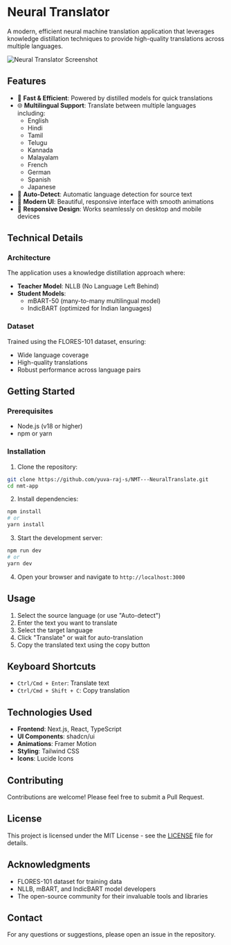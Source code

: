 # Neural Translator

A modern, efficient neural machine translation application that leverages knowledge distillation techniques to provide high-quality translations across multiple languages.

![Neural Translator Screenshot](public/screenshot.png)

## Features

- 🚀 **Fast & Efficient**: Powered by distilled models for quick translations
- 🌐 **Multilingual Support**: Translate between multiple languages including:
  - English
  - Hindi
  - Tamil
  - Telugu
  - Kannada
  - Malayalam
  - French
  - German
  - Spanish
  - Japanese
- 🧠 **Auto-Detect**: Automatic language detection for source text
- 💫 **Modern UI**: Beautiful, responsive interface with smooth animations
- 📱 **Responsive Design**: Works seamlessly on desktop and mobile devices

## Technical Details

### Architecture

The application uses a knowledge distillation approach where:
- **Teacher Model**: NLLB (No Language Left Behind)
- **Student Models**: 
  - mBART-50 (many-to-many multilingual model)
  - IndicBART (optimized for Indian languages)

### Dataset

Trained using the FLORES-101 dataset, ensuring:
- Wide language coverage
- High-quality translations
- Robust performance across language pairs

## Getting Started

### Prerequisites

- Node.js (v18 or higher)
- npm or yarn

### Installation

1. Clone the repository:
```bash
git clone https://github.com/yuva-raj-s/NMT---NeuralTranslate.git
cd nmt-app
```

2. Install dependencies:
```bash
npm install
# or
yarn install
```

3. Start the development server:
```bash
npm run dev
# or
yarn dev
```

4. Open your browser and navigate to `http://localhost:3000`

## Usage

1. Select the source language (or use "Auto-detect")
2. Enter the text you want to translate
3. Select the target language
4. Click "Translate" or wait for auto-translation
5. Copy the translated text using the copy button

## Keyboard Shortcuts

- `Ctrl/Cmd + Enter`: Translate text
- `Ctrl/Cmd + Shift + C`: Copy translation

## Technologies Used

- **Frontend**: Next.js, React, TypeScript
- **UI Components**: shadcn/ui
- **Animations**: Framer Motion
- **Styling**: Tailwind CSS
- **Icons**: Lucide Icons

## Contributing

Contributions are welcome! Please feel free to submit a Pull Request.

## License

This project is licensed under the MIT License - see the [LICENSE](LICENSE) file for details.

## Acknowledgments

- FLORES-101 dataset for training data
- NLLB, mBART, and IndicBART model developers
- The open-source community for their invaluable tools and libraries

## Contact

For any questions or suggestions, please open an issue in the repository. 
